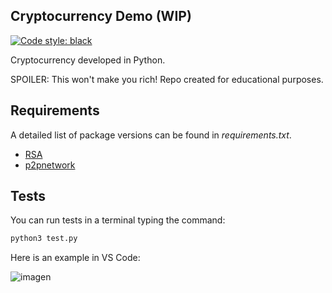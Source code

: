 Cryptocurrency Demo (WIP)
-------------------------

[![Code style: black](https://img.shields.io/badge/code%20style-black-000000.svg)](https://github.com/psf/black)

Cryptocurrency developed in Python.

SPOILER: This won't make you rich! Repo created for educational purposes.

## Requirements

A detailed list of package versions can be found in *requirements.txt*.

- [RSA](https://pypi.org/project/rsa/)
- [p2pnetwork](https://pypi.org/project/p2pnetwork/)

## Tests

You can run tests in a terminal typing the command:

```bash
python3 test.py
```

Here is an example in VS Code:

![imagen](https://user-images.githubusercontent.com/42966407/199074394-998a18f2-deb9-46e8-9896-932c7960097d.png)
